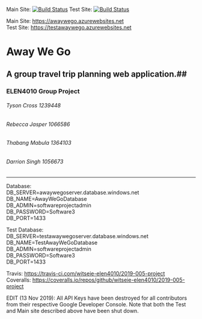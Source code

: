 Main Site:
[![Build Status](https://travis-ci.com/witseie-elen4010/2019-005-project.svg?token=52xQs3WNRQyhnpMyQJpC&branch=master)](https://travis-ci.com/witseie-elen4010/2019-005-project)
Test Site:
[![Build Status](https://travis-ci.com/witseie-elen4010/2019-005-project.svg?token=52xQs3WNRQyhnpMyQJpC&branch=development)](https://travis-ci.com/witseie-elen4010/2019-005-project)

Main Site: https://awaywego.azurewebsites.net <br>
Test Site: https://testawaywego.azurewebsites.net

# Away We Go # 
## A group travel trip planning web application.##
### ELEN4010 Group Project ###
###### Tyson Cross 1239448 ######
###### Rebecca Jasper 1066586 ######
###### Thabang Mabula 1364103 #####
###### Darrion Singh 1056673 ######
---

Database:   <br>
      DB_SERVER=awaywegoserver.database.windows.net  <br>
      DB_NAME=AwayWeGoDatabase  <br>
      DB_ADMIN=softwareprojectadmin  <br>
      DB_PASSWORD=Software3  <br>
      DB_PORT=1433  <br>

Test Database:  <br>
      DB_SERVER=testawaywegoserver.database.windows.net  <br>
      DB_NAME=TestAwayWeGoDatabase  <br>
      DB_ADMIN=softwareprojectadmin  <br>
      DB_PASSWORD=Software3  <br>
      DB_PORT=1433  <br>

Travis: https://travis-ci.com/witseie-elen4010/2019-005-project <br>
Coveralls: https://coveralls.io/repos/github/witseie-elen4010/2019-005-project

EDIT (13 Nov 2019): All API Keys have been destroyed for all contributors from their respective Google Developer Console.
Note that both the Test and Main site described above have been shut down.
